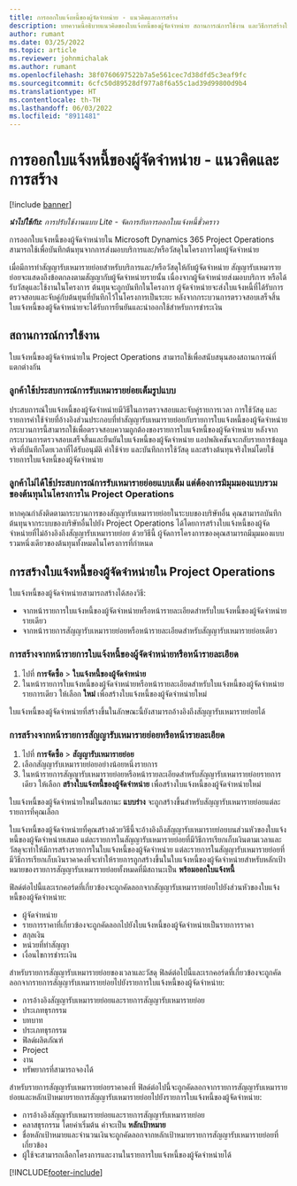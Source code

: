 ```yaml
---
title: การออกใบแจ้งหนี้ของผู้จัดจำหน่าย - แนวคิดและการสร้าง
description: บทความนี้อธิบายแนวคิดของใบแจ้งหนี้ของผู้จัดจำหน่าย สถานการณ์การใช้งาน และวิธีการสร้างใบแจ้งหนี้ของผู้จัดจำหน่ายใน Microsoft Dynamics 365 Project Operations
author: rumant
ms.date: 03/25/2022
ms.topic: article
ms.reviewer: johnmichalak
ms.author: rumant
ms.openlocfilehash: 38f0760697522b7a5e561cec7d38dfd5c3eaf9fc
ms.sourcegitcommit: 6cfc50d89528df977a8f6a55c1ad39d99800d9b4
ms.translationtype: HT
ms.contentlocale: th-TH
ms.lasthandoff: 06/03/2022
ms.locfileid: "8911481"
---
```

# <a name="vendor-invoicing---concept-and-creation"></a>การออกใบแจ้งหนี้ของผู้จัดจำหน่าย - แนวคิดและการสร้าง

[!include [banner](../../includes/dataverse-preview.md)]

_**นำไปใช้กับ:** การปรับใช้งานแบบ Lite - จัดการกับการออกใบแจ้งหนี้ชั่วคราว_

การออกใบแจ้งหนี้ของผู้จัดจำหน่ายใน Microsoft Dynamics 365 Project Operations สามารถใช้เพื่อบันทึกต้นทุนจากการส่งมอบบริการและ/หรือวัสดุในโครงการโดยผู้จัดจำหน่าย

เมื่อมีการทำสัญญารับเหมารายย่อยสำหรับบริการและ/หรือวัสดุให้กับผู้จัดจำหน่าย สัญญารับเหมารายย่อยจะแสดงถึงข้อตกลงตามสัญญากับผู้จัดจำหน่ายรายนั้น เนื่องจากผู้จัดจำหน่ายส่งมอบบริการ หรือได้รับวัสดุและใช้งานในโครงการ ต้นทุนจะถูกบันทึกในโครงการ ผู้จัดจำหน่ายจะส่งใบแจ้งหนี้ที่ได้รับการตรวจสอบและจับคู่กับต้นทุนที่บันทึกไว้ในโครงการเป็นระยะ หลังจากกระบวนการตรวจสอบเสร็จสิ้น ใบแจ้งหนี้ของผู้จัดจำหน่ายจะได้รับการยืนยันและนำออกใช้สำหรับการชำระเงิน

## <a name="scenarios-for-use"></a>สถานการณ์การใช้งาน

ใบแจ้งหนี้ของผู้จัดจำหน่ายใน Project Operations สามารถใช้เพื่อสนับสนุนสองสถานการณ์ที่แตกต่างกัน

### <a name="customers-use-the-full-subcontracting-experiences"></a>ลูกค้าใช้ประสบการณ์การรับเหมารายย่อยเต็มรูปแบบ

ประสบการณ์ใบแจ้งหนี้ของผู้จัดจำหน่ายมีวิธีในการตรวจสอบและจับคู่รายการเวลา การใช้วัสดุ และรายการค่าใช้จ่ายที่อ้างอิงส่วนประกอบที่ทำสัญญารับเหมารายย่อยกับรายการใบแจ้งหนี้ของผู้จัดจำหน่าย กระบวนการนี้สามารถใช้เพื่อตรวจสอบความถูกต้องของรายการใบแจ้งหนี้ของผู้จัดจำหน่าย หลังจากกระบวนการตรวจสอบเสร็จสิ้นและยืนยันใบแจ้งหนี้ของผู้จัดจำหน่าย แอปพลิเคชันจะกลับรายการข้อมูลจริงที่บันทึกโดยเวลาที่ได้รับอนุมัติ ค่าใช้จ่าย และบันทึกการใช้วัสดุ และสร้างต้นทุนจริงใหม่โดยใช้รายการใบแจ้งหนี้ของผู้จัดจำหน่าย

### <a name="customers-dont-use-the-full-subcontracting-experiences-but-want-to-have-a-unified-view-of-costs-on-projects-in-project-operations"></a>ลูกค้าไม่ได้ใช้ประสบการณ์การรับเหมารายย่อยแบบเต็ม แต่ต้องการมีมุมมองแบบรวมของต้นทุนในโครงการใน Project Operations

หากคุณกำลังติดตามกระบวนการของสัญญารับเหมารายย่อยในระบบของบริษัทอื่น คุณสามารถบันทึกต้นทุนจากระบบของบริษัทอื่นไปยัง Project Operations ได้โดยการสร้างใบแจ้งหนี้ของผู้จัดจำหน่ายที่ไม่อ้างอิงถึงสัญญารับเหมารายย่อย ด้วยวิธีนี้ ผู้จัดการโครงการของคุณสามารถมีมุมมองแบบรวมหนึ่งเดียวของต้นทุนทั้งหมดในโครงการที่กำหนด

## <a name="creation-of-vendor-invoices-in-project-operations"></a>การสร้างใบแจ้งหนี้ของผู้จัดจำหน่ายใน Project Operations

ใบแจ้งหนี้ของผู้จัดจำหน่ายสามารถสร้างได้สองวิธี:

- จากหน้ารายการใบแจ้งหนี้ของผู้จัดจำหน่ายหรือหน้ารายละเอียดสำหรับใบแจ้งหนี้ของผู้จัดจำหน่ายรายเดียว
- จากหน้ารายการสัญญารับเหมารายย่อยหรือหน้ารายละเอียดสำหรับสัญญารับเหมารายย่อยเดียว

### <a name="creation-from-the-vendor-invoice-list-page-or-details-page"></a>การสร้างจากหน้ารายการใบแจ้งหนี้ของผู้จัดจำหน่ายหรือหน้ารายละเอียด

1. ไปที่ **การจัดซื้อ** \> **ใบแจ้งหนี้ของผู้จัดจำหน่าย**
2. ในหน้ารายการใบแจ้งหนี้ของผู้จัดจำหน่ายหรือหน้ารายละเอียดสำหรับใบแจ้งหนี้ของผู้จัดจำหน่ายรายการเดียว ให้เลือก **ใหม่** เพื่อสร้างใบแจ้งหนี้ของผู้จัดจำหน่ายใหม่

ใบแจ้งหนี้ของผู้จัดจำหน่ายที่สร้างขึ้นในลักษณะนี้ยังสามารถอ้างอิงถึงสัญญารับเหมารายย่อยได้

### <a name="creation-from-the-subcontract-list-page-or-details-page"></a>การสร้างจากหน้ารายการสัญญารับเหมารายย่อยหรือหน้ารายละเอียด

1. ไปที่ **การจัดซื้อ** \> **สัญญารับเหมารายย่อย**
2. เลือกสัญญารับเหมารายย่อยอย่างน้อยหนึ่งรายการ
3. ในหน้ารายการสัญญารับเหมารายย่อยหรือหน้ารายละเอียดสำหรับสัญญารับเหมารายย่อยรายการเดียว ให้เลือก **สร้างใบแจ้งหนี้ของผู้จัดจำหน่าย** เพื่อสร้างใบแจ้งหนี้ของผู้จัดจำหน่ายใหม่

ใบแจ้งหนี้ของผู้จัดจำหน่ายใหม่ในสถานะ **แบบร่าง** จะถูกสร้างขึ้นสำหรับสัญญารับเหมารายย่อยแต่ละรายการที่คุณเลือก

ใบแจ้งหนี้ของผู้จัดจำหน่ายที่คุณสร้างด้วยวิธีนี้จะอ้างอิงถึงสัญญารับเหมารายย่อยบนส่วนหัวของใบแจ้งหนี้ของผู้จัดจำหน่ายเสมอ แต่ละรายการในสัญญารับเหมารายย่อยที่มีวิธีการเรียกเก็บเงินตามเวลาและวัสดุจะทำให้มีการสร้างรายการในใบแจ้งหนี้ของผู้จัดจำหน่าย แต่ละรายการในสัญญารับเหมารายย่อยที่มีวิธีการเรียกเก็บเงินราคาคงที่จะทำให้รายการถูกสร้างขึ้นในใบแจ้งหนี้ของผู้จัดจำหน่ายสำหรับหลักเป้าหมายของรายการสัญญารับเหมารายย่อยทั้งหมดที่มีสถานะเป็น **พร้อมออกใบแจ้งหนี้**

ฟิลด์ต่อไปนี้และเรกคอร์ดที่เกี่ยวข้องจะถูกคัดลอกจากสัญญารับเหมารายย่อยไปยังส่วนหัวของใบแจ้งหนี้ของผู้จัดจำหน่าย:

- ผู้จัดจำหน่าย
- รายการราคาที่เกี่ยวข้องจะถูกคัดลอกไปยังใบแจ้งหนี้ของผู้จัดจำหน่ายเป็นรายการราคา
- สกุลเงิน
- หน่วยที่ทำสัญญา
- เงื่อนไขการชำระเงิน

สำหรับรายการสัญญารับเหมารายย่อยของเวลาและวัสดุ ฟิลด์ต่อไปนี้และเรกคอร์ดที่เกี่ยวข้องจะถูกคัดลอกจากรายการสัญญารับเหมารายย่อยไปยังรายการใบแจ้งหนี้ของผู้จัดจำหน่าย:

- การอ้างอิงสัญญารับเหมารายย่อยและรายการสัญญารับเหมารายย่อย
- ประเภทธุรกรรม
- บทบาท
- ประเภทธุรกรรม
- ฟิลด์ผลิตภัณฑ์
- Project
- งาน
- ทรัพยากรที่สามารถจองได้

สำหรับรายการสัญญารับเหมารายย่อยราคาคงที่ ฟิลด์ต่อไปนี้จะถูกคัดลอกจากรายการสัญญารับเหมารายย่อยและหลักเป้าหมายรายการสัญญารับเหมารายย่อยไปยังรายการใบแจ้งหนี้ของผู้จัดจำหน่าย:

- การอ้างอิงสัญญารับเหมารายย่อยและรายการสัญญารับเหมารายย่อย
- คลาสธุรกรรม โดยค่าเริ่มต้น ค่าจะเป็น **หลักเป้าหมาย**
- ชื่อหลักเป้าหมายและจำนวนเงินจะถูกคัดลอกจากหลักเป้าหมายรายการสัญญารับเหมารายย่อยที่เกี่ยวข้อง
- ผู้ใช้จะสามารถเลือกโครงการและงานในรายการใบแจ้งหนี้ของผู้จัดจำหน่ายได้

[!INCLUDE[footer-include](../../includes/footer-banner.md)]
